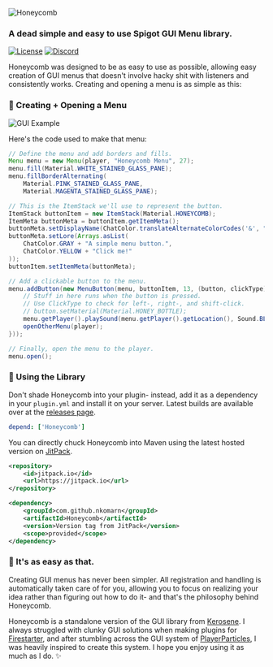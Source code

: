 ![Honeycomb](https://i.imgur.com/pzwB04b.png)
### A dead simple and easy to use Spigot GUI Menu library.
[![License](https://img.shields.io/badge/license-MIT-brightgreen.svg)](https://github.com/nkomarn/Honeycomb/blob/master/LICENSE) [![Discord](https://discordapp.com/api/guilds/645808053001781279/widget.png?style=shield)](https://discord.gg/wPNY8Yk)

Honeycomb was designed to be as easy to use as possible, allowing easy creation of GUI menus that doesn't involve hacky shit with listeners and consistently works. Creating and opening a menu is as simple as this:

### 🚩 Creating + Opening a Menu
![GUI Example](https://i.imgur.com/ULpJpUR.png)

Here's the code used to make that menu:
```java
// Define the menu and add borders and fills.
Menu menu = new Menu(player, "Honeycomb Menu", 27);
menu.fill(Material.WHITE_STAINED_GLASS_PANE);
menu.fillBorderAlternating(
    Material.PINK_STAINED_GLASS_PANE,
    Material.MAGENTA_STAINED_GLASS_PANE);

// This is the ItemStack we'll use to represent the button.
ItemStack buttonItem = new ItemStack(Material.HONEYCOMB);
ItemMeta buttonMeta = buttonItem.getItemMeta();
buttonMeta.setDisplayName(ChatColor.translateAlternateColorCodes('&', "&6&lHoneycomb"));
buttonMeta.setLore(Arrays.asList(
    ChatColor.GRAY + "A simple menu button.",
    ChatColor.YELLOW + "Click me!"
));
buttonItem.setItemMeta(buttonMeta);

// Add a clickable button to the menu.
menu.addButton(new MenuButton(menu, buttonItem, 13, (button, clickType) -> {
    // Stuff in here runs when the button is pressed.
    // Use ClickType to check for left-, right-, and shift-click.
    // button.setMaterial(Material.HONEY_BOTTLE);
    menu.getPlayer().playSound(menu.getPlayer().getLocation(), Sound.BLOCK_NOTE_BLOCK_BIT, 1.0f, 1.f);
    openOtherMenu(player);
}));

// Finally, open the menu to the player.
menu.open();
```

### 🔨 Using the Library
Don't shade Honeycomb into your plugin- instead, add it as a dependency in your `plugin.yml` and install it on your server. Latest builds are available over at the [releases page](https://github.com/nkomarn/Honeycomb/releases).
```yaml
depend: ['Honeycomb']
```

You can directly chuck Honeycomb into Maven using the latest hosted version on [JitPack](https://jitpack.io/#nkomarn/Honeycomb). 

```xml
<repository>
    <id>jitpack.io</id>
    <url>https://jitpack.io</url>
</repository>
```

```xml
<dependency>
    <groupId>com.github.nkomarn</groupId>
    <artifactId>Honeycomb</artifactId>
    <version>Version tag from JitPack</version>
    <scope>provided</scope>
</dependency>
```

### 🙌 It's as easy as that.
Creating GUI menus has never been simpler. All registration and handling is automatically taken care of for you, allowing you to focus on realizing your idea rather than figuring out how to do it- and that's the philosophy behind Honeycomb.

Honeycomb is a standalone version of the GUI library from [Kerosene](https://github.com/firestarter/kerosene). I always struggled with clunky GUI solutions when making plugins for [Firestarter](https://github.com/firestarter), and after stumbling across the GUI system of [PlayerParticles](https://github.com/Esophose/PlayerParticles), I was heavily inspired to create this system. I hope you enjoy using it as much as I do. ✨